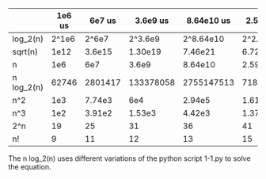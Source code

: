 |            | 1e6 us | 6e7 us  | 3.6e9 us  | 8.64e10 us | 2.592e12 us | 3.15576e13 us | 3.15576e15 us  |
|------------|--------|---------|-----------|------------|-------------|---------------|----------------|
| log_2(n)   | 2^1e6  | 2^6e7   | 2^3.6e9   | 2^8.64e10  | 2^2.592e12  | 2^3.15576e13  | 2^3.15576e15   |
| sqrt(n)    | 1e12   | 3.6e15  | 1.30e19   | 7.46e21    | 6.72e24     | 9.95e26       | 9.95e30        | 
| n          | 1e6    | 6e7     | 3.6e9     | 8.64e10    | 2.59e12     | 3.16e13       | 3.16e15        |
| n log_2(n) | 62746  | 2801417 | 133378058 | 2755147513 | 71870856404 | 798160978351  | 68656519951424 | 
| n^2        | 1e3    | 7.74e3  | 6e4       | 2.94e5     | 1.61e6      | 5.61e6        | 5.62e7         |
| n^3        | 1e2    | 3.91e2  | 1.53e3    | 4.42e3     | 1.376e4     | 3.16e4        | 1.47e5         |
| 2^n        | 19     | 25      | 31        | 36         | 41          | 44            | 51             |
| n!         | 9      | 11      | 12        | 13         | 15          | 16            | 17             |

The n log_2(n) uses different variations of the python script 1-1.py to solve the equation.
